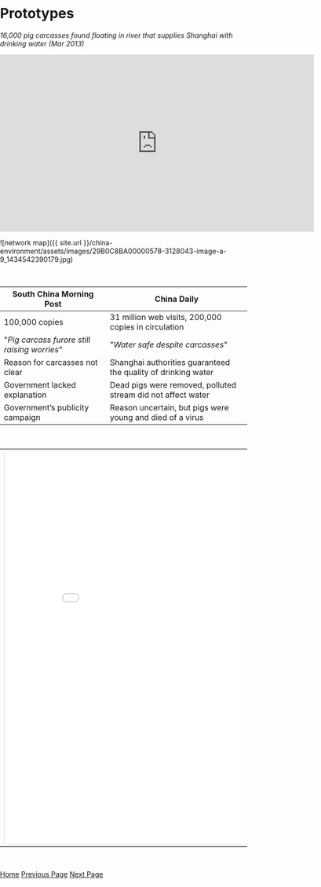 <title>Example</title>
<style>
body {
    margin:0;
    padding:0;
    background-image:url("/china-environment/assets/images/Factory.pdf"); 
    background-repeat: no-repeat;
    webkit-background-size: cover;
    moz-background-size: cover;
    o-background-size: cover;
    background-size: cover;
    }
    
</style>

# Prototypes

<i>16,000 pig carcasses found floating in river that supplies Shanghai with drinking water (Mar 2013)</i>

<iframe width="640" height="360" src="https://www.youtube.com/embed/EDIGnqxYqMI" frameborder="0" gesture="media" allow="encrypted-media" allowfullscreen></iframe>

<br>

![network map]({{ site.url }}/china-environment/assets/images/29B0C8BA00000578-3128043-image-a-9_1434542390179.jpg)

<br>

|**South China Morning Post**                   |**China Daily**|
| ----------------------------------------------|---------------------------------------|
| 100,000 copies                                | 31 million web visits, 200,000 copies in circulation|
| "*Pig carcass furore still raising worries*"    | "*Water safe despite carcasses*"|
| Reason for carcasses not clear                | Shanghai authorities guaranteed the quality of drinking water|
| Government lacked explanation                 | Dead pigs were removed, polluted stream did not affect water |
| Government’s publicity campaign               | Reason uncertain, but pigs were  young and  died of a virus|


<br>

<table>
<tr>
<td><iframe src="/china-environment/assets/images/Factiva-SCMP-Pig Carcases.pdf" frameborder="0" style="overflow:hidden;border:1px solid #DDDDDD;" width="700" height="800" allowfullscreen></iframe></td><td><iframe src="/china-environment/assets/images/Factiva-China Daily-Carcasses.pdf" frameborder="0" style="overflow:hidden;border:1px solid #DDDDDD;" width="700" height="800" allowfullscreen></iframe></td>
</tr>
</table>


<br>

[Home](index.md) [Previous Page](page1.md) [Next Page](page3.md)
